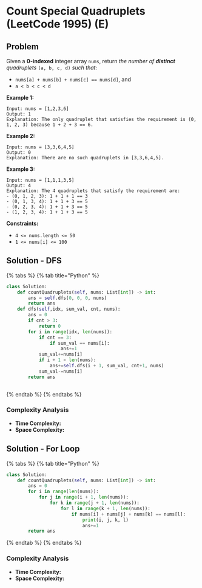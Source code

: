 # Count Special Quadruplets (LeetCode 1995) (E)

## Problem

Given a **0-indexed** integer array `nums`, return _the number of **distinct** quadruplets_ `(a, b, c, d)` _such that:_

* `nums[a] + nums[b] + nums[c] == nums[d]`, and
* `a < b < c < d`

**Example 1:**

```
Input: nums = [1,2,3,6]
Output: 1
Explanation: The only quadruplet that satisfies the requirement is (0, 1, 2, 3) because 1 + 2 + 3 == 6.
```

**Example 2:**

```
Input: nums = [3,3,6,4,5]
Output: 0
Explanation: There are no such quadruplets in [3,3,6,4,5].
```

**Example 3:**

```
Input: nums = [1,1,1,3,5]
Output: 4
Explanation: The 4 quadruplets that satisfy the requirement are:
- (0, 1, 2, 3): 1 + 1 + 1 == 3
- (0, 1, 3, 4): 1 + 1 + 3 == 5
- (0, 2, 3, 4): 1 + 1 + 3 == 5
- (1, 2, 3, 4): 1 + 1 + 3 == 5
```

**Constraints:**

* `4 <= nums.length <= 50`
* `1 <= nums[i] <= 100`

## Solution - DFS

{% tabs %}
{% tab title="Python" %}
```python
class Solution:
    def countQuadruplets(self, nums: List[int]) -> int:
        ans = self.dfs(0, 0, 0, nums)
        return ans
    def dfs(self,idx, sum_val, cnt, nums):
        ans = 0
        if cnt > 3:
            return 0
        for i in range(idx, len(nums)):
            if cnt == 3:
                if sum_val == nums[i]:
                    ans+=1 
            sum_val+=nums[i]
            if i + 1 < len(nums):
                ans+=self.dfs(i + 1, sum_val, cnt+1, nums)
            sum_val-=nums[i]
        return ans
        
```
{% endtab %}
{% endtabs %}

### Complexity Analysis

* **Time Complexity:**&#x20;
* **Space Complexity:**&#x20;



## Solution - For Loop&#x20;

{% tabs %}
{% tab title="Python" %}
```python
class Solution:
    def countQuadruplets(self, nums: List[int]) -> int:
        ans = 0
        for i in range(len(nums)):
            for j in range(i + 1, len(nums)):
                for k in range(j + 1, len(nums)):
                    for l in range(k + 1, len(nums)):
                        if nums[i] + nums[j] + nums[k] == nums[l]:
                            print(i, j, k, l)
                            ans+=1
        return ans
```
{% endtab %}
{% endtabs %}

### Complexity Analysis

* **Time Complexity:**&#x20;
* **Space Complexity:**&#x20;
